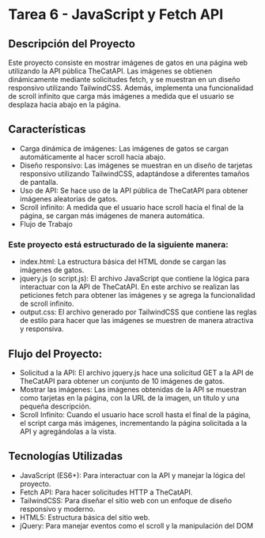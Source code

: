 # Tarea 6 - JavaScript y Fetch API
## Descripción del Proyecto
Este proyecto consiste en mostrar imágenes de gatos en una página web utilizando la API pública TheCatAPI. Las imágenes se obtienen dinámicamente mediante solicitudes fetch, y se muestran en un diseño responsivo utilizando TailwindCSS. Además, implementa una funcionalidad de scroll infinito que carga más imágenes a medida que el usuario se desplaza hacia abajo en la página.

## Características
- Carga dinámica de imágenes: Las imágenes de gatos se cargan automáticamente al hacer scroll hacia abajo.
- Diseño responsivo: Las imágenes se muestran en un diseño de tarjetas responsivo utilizando TailwindCSS, adaptándose a diferentes tamaños de pantalla.
- Uso de API: Se hace uso de la API pública de TheCatAPI para obtener imágenes aleatorias de gatos.
- Scroll infinito: A medida que el usuario hace scroll hacia el final de la página, se cargan más imágenes de manera automática.
- Flujo de Trabajo

### Este proyecto está estructurado de la siguiente manera:

- index.html: La estructura básica del HTML donde se cargan las imágenes de gatos.
- jquery.js (o script.js): El archivo JavaScript que contiene la lógica para interactuar con la API de TheCatAPI. En este archivo se realizan las peticiones fetch para obtener las imágenes y se agrega la funcionalidad de scroll infinito.
- output.css: El archivo generado por TailwindCSS que contiene las reglas de estilo para hacer que las imágenes se muestren de manera atractiva y responsiva.

## Flujo del Proyecto:
- Solicitud a la API: El archivo jquery.js hace una solicitud GET a la API de TheCatAPI para obtener un conjunto de 10 imágenes de gatos.
- Mostrar las imágenes: Las imágenes obtenidas de la API se muestran como tarjetas en la página, con la URL de la imagen, un título y una pequeña descripción.
- Scroll Infinito: Cuando el usuario hace scroll hasta el final de la página, el script carga más imágenes, incrementando la página solicitada a la API y agregándolas a la vista.

## Tecnologías Utilizadas
- JavaScript (ES6+): Para interactuar con la API y manejar la lógica del proyecto.
- Fetch API: Para hacer solicitudes HTTP a TheCatAPI.
- TailwindCSS: Para diseñar el sitio web con un enfoque de diseño responsivo y moderno.
- HTML5: Estructura básica del sitio web.
- jQuery: Para manejar eventos como el scroll y la manipulación del DOM
